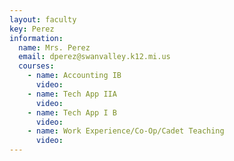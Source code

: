 ```yaml
---
layout: faculty
key: Perez
information:
  name: Mrs. Perez
  email: dperez@swanvalley.k12.mi.us
  courses:
    - name: Accounting IB
      video:
    - name: Tech App IIA
      video:
    - name: Tech App I B
      video:
    - name: Work Experience/Co-Op/Cadet Teaching
      video:
---
```

